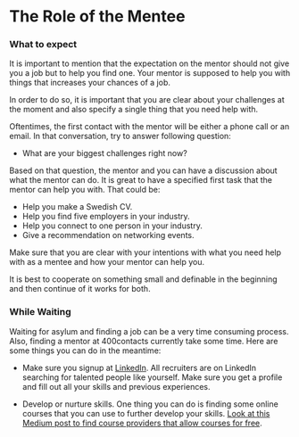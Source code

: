 # The Role of the Mentee

### What to expect  

It is important to mention that the expectation on the mentor should not give you a job but to help you find one. Your mentor is supposed to help you with things that increases your chances of a job.

In order to do so, it is important that you are clear about your challenges at the moment and also specify a single thing that you need help with.

Oftentimes, the first contact with the mentor will be either a phone call or an email. In that conversation, try to answer following question:

* What are your biggest challenges right now?

Based on that question, the mentor and you can have a discussion about what the mentor can do. It is great to have a specified first task that the mentor can help you with. That could be: 

* Help you make a Swedish CV.
* Help you find five employers in your industry.
* Help you connect to one person in your industry.
* Give a recommendation on networking events.

Make sure that you are clear with your intentions with what you need help with as a mentee and how your mentor can help you.

It is best to cooperate on something small and definable in the beginning and then continue of it works for both.

### While Waiting

Waiting for asylum and finding a job can be a very time consuming process. Also, finding a mentor at 400contacts currently take some time. Here are some things you can do in the meantime:

* Make sure you signup at [LinkedIn](https://www.linkedin.com/). All recruiters are on LinkedIn searching for talented people like yourself. Make sure you get a profile and fill out all your skills and previous experiences.

* Develop or nurture skills. One thing you can do is finding some online courses that you can use to further develop your skills. [Look at this Medium post to find course providers that allow courses for free](https://medium.com/life-learning/the-37-best-websites-to-learn-something-new-895e2cb0cad4#.s7hmouv89).